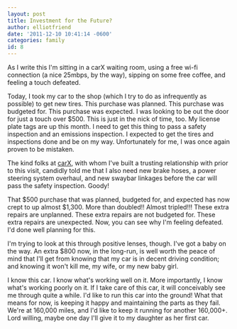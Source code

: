 ```yaml
---
layout: post
title: Investment for the Future?
author: elliotfriend
date: '2011-12-10 10:41:14 -0600'
categories: family
id: 8
---
```

As I write this I'm sitting in a carX waiting room, using a free wi-fi
connection (a nice 25mbps, by the way), sipping on some free coffee, and
feeling a touch defeated.

Today, I took my car to the shop (which I try to do as infrequently as
possible) to get new tires. This purchase was planned. This purchase was
budgeted for. This purchase was expected. I was looking to be out the
door for just a touch over $500. This is just in the nick of time, too.
My license plate tags are up this month. I need to get this thing to pass
a safety inspection and an emissions inspection. I expected to get the
tires and inspections done and be on my way. Unfortunately for me, I was
once again proven to be mistaken.

The kind folks at [carX](http://www.carx.com), with whom I've built a
trusting relationship with prior to this visit, candidly told me that I
also need new brake hoses, a power steering system overhaul, and new
swaybar linkages before the car will pass the safety inspection. Goody!

That $500 purchase that was planned, budgeted for, and expected has now
crept to up almost $1,300. More than doubled!! Almost tripled!!! These
extra repairs are unplanned. These extra repairs are not budgeted for.
These extra repairs are unexpected. Now, you can see why I'm feeling
defeated. I'd done well planning for this.

I'm trying to look at this through positive lenses, though. I've got a
baby on the way. An extra $800 now, in the long-run, is well worth the
peace of mind that I'll get from knowing that my car is in decent driving
condition; and knowing it won't kill me, my wife, or my new baby girl.

I know this car. I know what's working well on it. More importantly, I
know what's working poorly on it. If I take care of this car, it will
conceivably see me through quite a while. I'd like to run this car into
the ground! What that means for now, is keeping it happy and maintaining
the parts as they fail. We're at 160,000 miles, and I'd like to keep it
running for another 160,000+. Lord willing, maybe one day I'll give it
to my daughter as her first car.
